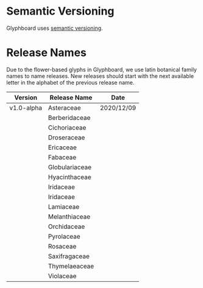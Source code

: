 # Semantic Versioning

Glyphboard uses [semantic versioning](https://semver.org/).

# Release Names

Due to the flower-based glyphs in Glyphboard, we use latin botanical family names to name releases. New releases should start with the next available letter in the alphabet of the previous release name.

| Version     | Release Name    | Date       |
|-------------|-----------------|------------|
| v1.0-alpha  | Asteraceae      | 2020/12/09 |
|             | Berberidaceae   |            |
|             | Cichoriaceae    |            |
|             | Droseraceae     |            |
|             | Ericaceae       |            |
|             | Fabaceae        |            |
|             | Globulariaceae  |            |
|             | Hyacinthaceae   |            |
|             | Iridaceae       |            |
|             | Iridaceae       |            |
|             | Lamiaceae       |            |
|             | Melanthiaceae   |            |
|             | Orchidaceae     |            |
|             | Pyrolaceae      |            |
|             | Rosaceae        |            |
|             | Saxifragaceae   |            |
|             | Thymelaeaceae   |            |
|             | Violaceae       |            |
